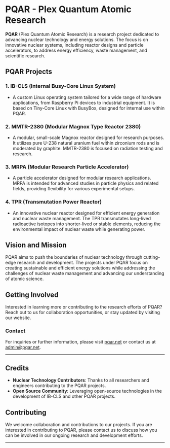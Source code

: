# PQAR - Plex Quantum Atomic Research

**PQAR** (Plex Quantum Atomic Research) is a research project dedicated to advancing nuclear technology and energy solutions. The focus is on innovative nuclear systems, including reactor designs and particle accelerators, to address energy efficiency, waste management, and scientific research.

## PQAR Projects

### 1. **IB-CLS (Internal Busy-Core Linux System)**
   - A custom Linux operating system tailored for a wide range of hardware applications, from Raspberry Pi devices to industrial equipment. It is based on Tiny-Core Linux with BusyBox, designed for internal use within PQAR.

### 2. **MMTR-2380 (Modular Magnox Type Reactor 2380)**
   - A modular, small-scale Magnox reactor designed for research purposes. It utilizes pure U-238 natural uranium fuel within zirconium rods and is moderated by graphite. MMTR-2380 is focused on radiation testing and research.

### 3. **MRPA (Modular Research Particle Accelerator)**
   - A particle accelerator designed for modular research applications. MRPA is intended for advanced studies in particle physics and related fields, providing flexibility for various experimental setups.

### 4. **TPR (Transmutation Power Reactor)**
   - An innovative nuclear reactor designed for efficient energy generation and nuclear waste management. The TPR transmutates long-lived radioactive isotopes into shorter-lived or stable elements, reducing the environmental impact of nuclear waste while generating power.

## Vision and Mission

PQAR aims to push the boundaries of nuclear technology through cutting-edge research and development. The projects under PQAR focus on creating sustainable and efficient energy solutions while addressing the challenges of nuclear waste management and advancing our understanding of atomic science.

## Getting Involved

Interested in learning more or contributing to the research efforts of PQAR? Reach out to us for collaboration opportunities, or stay updated by visiting our website.

### Contact

For inquiries or further information, please visit [pqar.net](https://pqar.net) or contact us at [admin@pqar.net](mailto:admin@pqar.net).

---

## Credits

- **Nuclear Technology Contributors**: Thanks to all researchers and engineers contributing to the PQAR projects.
- **Open Source Community**: Leveraging open-source technologies in the development of IB-CLS and other PQAR projects.
  
## Contributing

We welcome collaboration and contributions to our projects. If you are interested in contributing to PQAR, please contact us to discuss how you can be involved in our ongoing research and development efforts.

---
